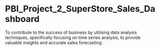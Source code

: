 # PBI_Project_2_SuperStore_Sales_Dashboard
To contribute to the success of business by utilising data analysis techniques, specifically  focusing on  time series analysis, to provide valuable insights and accurate sales forecasting 
